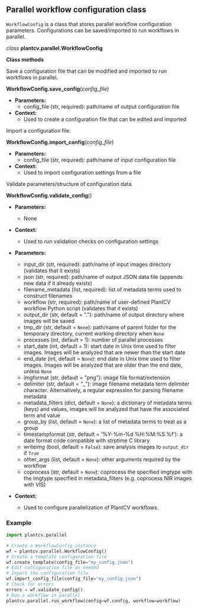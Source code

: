 ## Parallel workflow configuration class

`WorkflowConfig` is a class that stores parallel workflow configuration parameters. Configurations can be saved/imported
to run workflows in parallel.

*class* **plantcv.parallel.WorkflowConfig**

**Class methods**

Save a configuration file that can be modified and imported to run workflows in parallel.

**WorkflowConfig.save_config**(*config_file*)

- **Parameters:**
    - config_file (str, required): path/name of output configuration file
- **Context:**
    - Used to create a configuration file that can be edited and imported

Import a configuration file. 

**WorkflowConfig.import_config**(*config_file*)

- **Parameters:**
    - config_file (str, required): path/name of input configuration file
- **Context:**
    - Used to import configuration settings from a file

Validate parameters/structure of configuration data.

**WorkflowConfig.validate_config**()

- **Parameters:**
    - None
- **Context:**
    - Used to run validation checks on configuration settings

- **Parameters:**
    - input_dir (str, required): path/name of input images directory (validates that it exists)
    - json (str, required): path/name of output JSON data file (appends new data if it already exists)
    - filename_metadata (list, required): list of metadata terms used to construct filenames
    - workflow (str, required): path/name of user-defined PlantCV workflow Python script (validates that it exists)
    - output_dir (str, default = "."): path/name of output directory where images will be saved
    - tmp_dir (str, default = `None`): path/name of parent folder for the temporary directory, current working directory when `None`
    - processes (int, default = 1): number of parallel processes
    - start_date (int, default = 1): start date in Unix time used to filter images. Images will be analyzed that are newer than the start date
    - end_date (int, default = `None`): end date in Unix time used to filter images. Images will be analyzed that are older than the end date, unless `None`
    - imgformat (str, default = "png"): image file format/extension
    - delimiter (str, default = "_"): image filename metadata term delimiter character. Alternatively, a regular expression for parsing filename metadata
    - metadata_filters (dict, default = `None`): a dictionary of metadata terms (keys) and values, images will be analyzed that have the associated term and value
    - group_by (list, default = `None`): a list of metadata terms to treat as a group
    - timestampformat (str, default = '%Y-%m-%d %H:%M:%S.%f'): a date format code compatible with strptime C library
    - writeimg (bool, default = `False`): save analysis images to `output_dir` if `True`
    - other_args (list, default = `None`): other arguments required by the workflow
    - coprocess (str, default = `None`): coprocess the specified imgtype with the imgtype specified in metadata_filters (e.g. coprocess NIR images with VIS)
- **Context:**
    - Used to configure parallelization of PlantCV workflows.

### Example

```python
import plantcv.parallel

# Create a WorkflowConfig instance
wf = plantcv.parallel.WorkflowConfig()
# Create a template configuration file
wf.create_template(config_file="my_config.json")
# Edit configuration file as needed
# Import the configuration file
wf.import_config_file(config_file="my_config.json")
# Check for errors
errors = wf.validate_config()
# Run a workflow in parallel
plantcv.parallel.run_workflow(config=wf.config, workflow=workflow)

```
